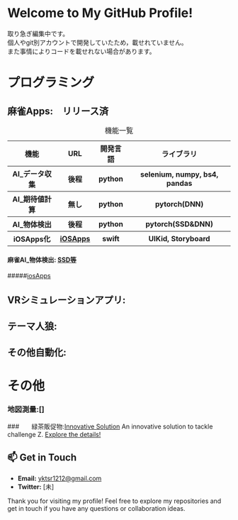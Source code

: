 # Welcome to My GitHub Profile!

取り急ぎ編集中です。  
個人やgit別アカウントで開発していたため，載せれていません。　  
また事情によりコードを載せれない場合があります。  

# プログラミング

## 麻雀Apps:　リリース済

<table>
  <caption>機能一覧</caption>
  <thead>
    <tr><th>機能</th><th>URL</th><th>開発言語</th><th>ライブラリ</th></tr>
  </thead>
  <tbody>
    <tr><th>AI_データ収集</th><th>後程</th><th>python</th><th>selenium, numpy, bs4, pandas</th></tr>
    <tr><th>AI_期待値計算</th><th>無し</th><th>python</th><th>pytorch(DNN)</th></tr>
    <tr><th>AI_物体検出</th><th>後程</th><th>python</th><th>pytorch(SSD&DNN)</th></tr>
    <tr><th>iOSApps化</th>
      <th>
        <a href="https://apps.apple.com/jp/app/%E9%BA%BB%E9%9B%80ai-%E9%85%8D%E7%89%8C%E3%83%81%E3%82%A7%E3%83%83%E3%82%AB%E3%83%BC/id1637036872">
          iOSApps
        </a>
      <th>swift</th><th>UIKid, Storyboard</th>
    </tr>
  </tbody>
</table>

#### 麻雀AI_物体検出: [SSD等](https://github.com/yourusername/cool-app)


#####[iosApps](https://github.com/yourusername/awesome-project)


## VRシミュレーションアプリ: 
## テーマ人狼: 
## その他自動化: 

# その他

### 地図測量:[]

###　　緑茶販促物:[Innovative Solution](https://github.com/yourusername/innovative-solution)
An innovative solution to tackle challenge Z. [Explore the details!](https://github.com/yourusername/innovative-solution)




## 📫 Get in Touch

- **Email:** [yktsr1212@gmail.com](mailto:yktsr1212@gmail.com)
- **Twitter:** [未]

Thank you for visiting my profile! Feel free to explore my repositories and get in touch if you have any questions or collaboration ideas.

